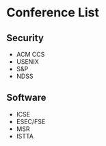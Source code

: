 # Conference List

## Security
- ACM CCS
- USENIX
- S&P
- NDSS

## Software 
- ICSE
- ESEC/FSE
- MSR
- ISTTA